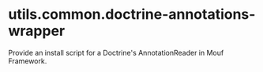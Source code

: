utils.common.doctrine-annotations-wrapper
=========================================

Provide an install script for a Doctrine's AnnotationReader in Mouf Framework.
